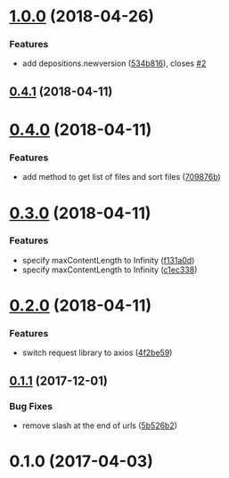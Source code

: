 <a name="1.0.0"></a>
# [1.0.0](https://github.com/cheminfo/zenodo/compare/v0.4.1...v1.0.0) (2018-04-26)


### Features

* add depositions.newversion ([534b816](https://github.com/cheminfo/zenodo/commit/534b816)), closes [#2](https://github.com/cheminfo/zenodo/issues/2)



<a name="0.4.1"></a>
## [0.4.1](https://github.com/cheminfo/zenodo/compare/v0.4.0...v0.4.1) (2018-04-11)



<a name="0.4.0"></a>
# [0.4.0](https://github.com/cheminfo/zenodo/compare/v0.3.0...v0.4.0) (2018-04-11)


### Features

* add method to get list of files and sort files ([709876b](https://github.com/cheminfo/zenodo/commit/709876b))



<a name="0.3.0"></a>
# [0.3.0](https://github.com/cheminfo/zenodo/compare/v0.2.0...v0.3.0) (2018-04-11)


### Features

* specify maxContentLength to Infinity ([f131a0d](https://github.com/cheminfo/zenodo/commit/f131a0d))
* specify maxContentLength to Infinity ([c1ec338](https://github.com/cheminfo/zenodo/commit/c1ec338))



<a name="0.2.0"></a>
# [0.2.0](https://github.com/cheminfo/zenodo/compare/v0.1.1...v0.2.0) (2018-04-11)


### Features

* switch request library to axios ([4f2be59](https://github.com/cheminfo/zenodo/commit/4f2be59))



<a name="0.1.1"></a>
## [0.1.1](https://github.com/cheminfo/zenodo/compare/v0.1.0...v0.1.1) (2017-12-01)


### Bug Fixes

* remove slash at the end of urls ([5b526b2](https://github.com/cheminfo/zenodo/commit/5b526b2))



<a name="0.1.0"></a>
# 0.1.0 (2017-04-03)



